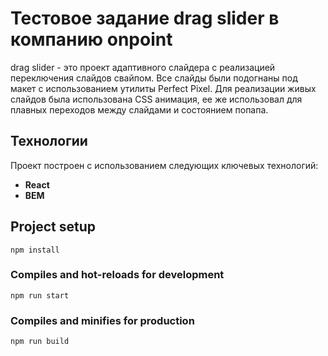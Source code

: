 # Тестовое задание drag slider в компанию onpoint

drag slider - это проект адаптивного слайдера с реализацией переключения слайдов свайпом. Все слайды были подогнаны под макет с использованием утилиты Perfect Pixel. Для реализации живых слайдов была использована CSS анимация, ее же использовал для плавных переходов между слайдами и состоянием попапа.

## Технологии

Проект построен с использованием следующих ключевых технологий:

- **React**
- **BEM**

## Project setup

```
npm install
```

### Compiles and hot-reloads for development

```
npm run start
```

### Compiles and minifies for production

```
npm run build
```
